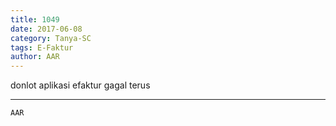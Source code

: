 ```yaml
---
title: 1049
date: 2017-06-08
category: Tanya-SC
tags: E-Faktur
author: AAR
---
```


donlot aplikasi efaktur gagal terus

---



`AAR`
